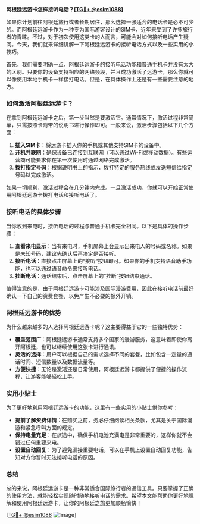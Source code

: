 **阿根廷远游卡怎样接听电话？[[TG💪+ @esim1088](https://t.me/s/esim1088)]**

如果你计划前往阿根廷旅行或者长期居住，那么选择一张适合的电话卡是必不可少的。而阿根廷远游卡作为一种专为国际游客设计的SIM卡，近年来受到了许多旅行者的青睐。不过，对于初次使用这类卡的人而言，可能会对如何接听电话产生疑问。今天，我们就来详细讲解一下阿根廷远游卡的接听电话方式以及一些实用的小技巧。

首先，我们需要明确一点，阿根廷远游卡的接听电话功能和普通手机卡并没有太大的区别。只要你的设备支持相应的网络频段，并且成功激活了远游卡，那么你就可以像使用本地手机卡一样接打电话。但是，在具体操作上还是有一些需要注意的地方。

### 如何激活阿根廷远游卡？

在拿到阿根廷远游卡之后，第一步当然是要激活它。通常情况下，激活过程非常简单，只需按照卡附带的说明书进行操作即可。一般来说，激活步骤包括以下几个方面：

1. **插入SIM卡**：将远游卡插入你的手机或其他支持SIM卡的设备中。
2. **开机并联网**：确保设备已连接到互联网（可以通过Wi-Fi或移动数据）。有些运营商可能要求你在第一次使用时通过网络完成激活。
3. **拨打指定号码**：根据说明书上的指示，拨打特定的服务热线或发送短信给指定号码以完成激活。

如果一切顺利，激活过程会在几分钟内完成。一旦激活成功，你就可以开始正常使用阿根廷远游卡拨打电话和接听电话了。

### 接听电话的具体步骤

当你收到来电时，接听电话的过程与普通手机卡完全相同。以下是具体的操作步骤：

1. **查看来电显示**：当有来电时，手机屏幕上会显示出来电人的号码或名称。如果是未知号码，建议先确认后再决定是否接听。
2. **接听电话**：直接点击屏幕上的“接听”按钮即可。如果你的手机支持语音助手功能，也可以通过语音命令来接听电话。
3. **挂断电话**：通话结束后，点击屏幕上的“挂断”按钮结束通话。

值得注意的是，由于阿根廷远游卡可能涉及国际漫游费用，因此在接听电话前最好确认一下自己的资费套餐，以免产生不必要的额外开销。

### 阿根廷远游卡的优势

为什么越来越多的人选择阿根廷远游卡呢？这主要得益于它的一些独特优势：

- **覆盖范围广**：阿根廷远游卡通常支持多个国家的漫游服务，这意味着即使你离开阿根廷，也可以继续使用这张卡进行通讯。
- **灵活的选择**：用户可以根据自己的需求选择不同的套餐，比如包含一定量的通话时间、短信数量以及数据流量等。
- **方便快捷**：无论是激活还是日常使用，阿根廷远游卡都提供了便捷的操作流程，让游客能够轻松上手。

### 实用小贴士

为了更好地利用阿根廷远游卡的功能，这里有一些实用的小贴士供你参考：

- **提前了解资费详情**：在购买之前，务必仔细阅读相关条款，尤其是关于国际漫游和紧急呼叫方面的规定。
- **保持电量充足**：在旅途中，确保手机电池充满电是非常重要的，这样你就不会错过任何重要来电。
- **设置自动回复**：为了避免漏接重要电话，可以在手机上设置自动回复功能，告知对方你暂时无法接听电话的原因。

### 总结

总的来说，阿根廷远游卡是一种非常适合国际旅行者的通信工具。只要掌握了正确的使用方法，就能轻松实现随时随地接听电话的需求。希望本文能帮助你更好地理解和使用阿根廷远游卡，让你的阿根廷之旅更加顺畅愉快！

[[TG💪+ @esim1088](https://t.me/s/esim1088) ![Image](https://i.postimg.cc/4NQfJmqS/Snipaste-2025-05-13-00-14-12.png)]